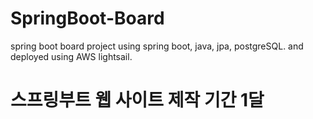 # SpringBoot-Board
spring boot board project using spring boot, java, jpa, postgreSQL. and deployed using AWS lightsail.


# 스프링부트 웹 사이트 제작 기간 1달
